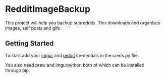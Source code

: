 # RedditImageBackup

This project will help you backup subreddits. This downloads and organises images, self posts and gifs.

## Getting Started

To start add your [imgur](https://imgur.com/account/settings/apps) and [reddit](https://www.reddit.com/prefs/apps/) credentials in the creds.py file. 

You also need praw and imgurpython both of which can be installed through pip.
